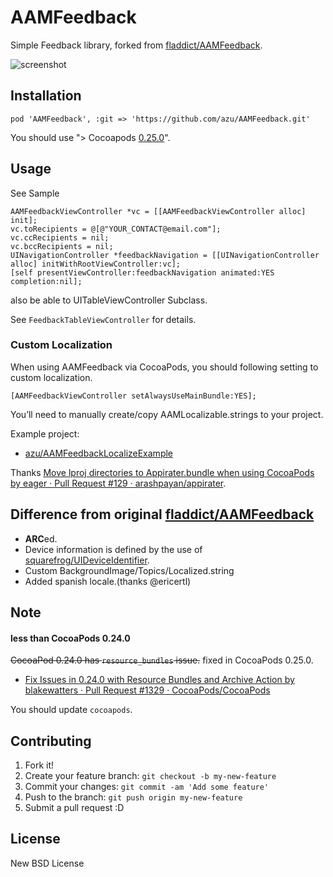 # AAMFeedback

Simple Feedback library, forked from [fladdict/AAMFeedback](https://github.com/fladdict/AAMFeedback "fladdict/AAMFeedback").

![screenshot](http://f.cl.ly/items/291A0A2u0R2B3u3V0b3H/screenshot.png)

## Installation

	pod 'AAMFeedback', :git => 'https://github.com/azu/AAMFeedback.git'

You should use "> Cocoapods [0.25.0](https://github.com/CocoaPods/CocoaPods/blob/master/CHANGELOG.md#0250 "0.25.0")".

## Usage

See Sample

``` objc
AAMFeedbackViewController *vc = [[AAMFeedbackViewController alloc] init];
vc.toRecipients = @[@"YOUR_CONTACT@email.com"];
vc.ccRecipients = nil;
vc.bccRecipients = nil;
UINavigationController *feedbackNavigation = [[UINavigationController alloc] initWithRootViewController:vc];
[self presentViewController:feedbackNavigation animated:YES completion:nil];
```

also be able to UITableViewController Subclass.

See ``FeedbackTableViewController`` for details.


### Custom Localization

When using AAMFeedback via CocoaPods, you should following setting to custom localization.

```objc
[AAMFeedbackViewController setAlwaysUseMainBundle:YES];
```

You’ll need to manually create/copy AAMLocalizable.strings to your project.

Example project:

* [azu/AAMFeedbackLocalizeExample](https://github.com/azu/AAMFeedbackLocalizeExample "azu/AAMFeedbackLocalizeExample")

Thanks [Move lproj directories to Appirater.bundle when using CocoaPods by eager · Pull Request #129 · arashpayan/appirater](https://github.com/arashpayan/appirater/pull/129 "Move lproj directories to Appirater.bundle when using CocoaPods by eager · Pull Request #129 · arashpayan/appirater").

## Difference from original [fladdict/AAMFeedback](https://github.com/fladdict/AAMFeedback "fladdict/AAMFeedback")

* **ARC**ed.
* Device information is defined by the use of [squarefrog/UIDeviceIdentifier](https://github.com/squarefrog/UIDeviceIdentifier "squarefrog/UIDeviceIdentifier").
* Custom BackgroundImage/Topics/Localized.string
* Added spanish locale.(thanks @ericertl)

## Note

#### less than CocoaPods 0.24.0

<del>CocoaPod 0.24.0 has `resource_bundles` issue.</del> fixed in CocoaPods 0.25.0.

* [Fix Issues in 0.24.0 with Resource Bundles and Archive Action by blakewatters · Pull Request #1329 · CocoaPods/CocoaPods](https://github.com/CocoaPods/CocoaPods/pull/1329 "Fix Issues in 0.24.0 with Resource Bundles and Archive Action by blakewatters · Pull Request #1329 · CocoaPods/CocoaPods")

You should update `cocoapods`.

## Contributing

1. Fork it!
2. Create your feature branch: `git checkout -b my-new-feature`
3. Commit your changes: `git commit -am 'Add some feature'`
4. Push to the branch: `git push origin my-new-feature`
5. Submit a pull request :D

## License

New BSD License
